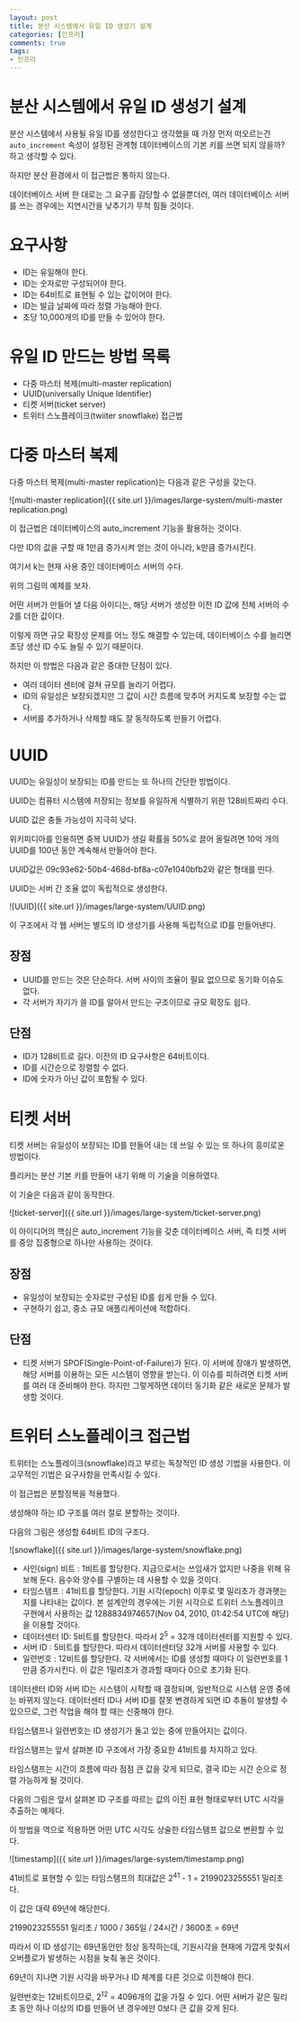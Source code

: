 ```yaml
---
layout: post
title: 분산 시스템에서 유일 ID 생성기 설계
categories: [인프라]
comments: true 
tags:
- 인프라
---
```


# 분산 시스템에서 유일 ID 생성기 설계

분산 시스템에서 사용될 유일 ID를 생성한다고 생각했을 때 가장 먼저 떠오르는건 `auto_increment` 속성이 설정된 관계형 데이터베이스의 기본 키를 쓰면 되지 않을까? 하고 생각할 수 있다.

하지만 분산 환경에서 이 접근법은 통하지 않는다.

데이터베이스 서버 한 대로는 그 요구를 감당할 수 없을뿐더러, 여러 데이터베이스 서버를 쓰는 경우에는 지연시간을 낮추기가 무척 힘들 것이다.



# 요구사항

- ID는 유일해야 한다. 
- ID는 숫자로만 구성되어야 한다.
- ID는 64비트로 표현될 수 있는 값이어야 한다.
- ID는 발급 날짜에 따라 정렬 가능해야 한다.
- 초당 10,000개의 ID를 만들 수 있어야 한다.

# 유일 ID 만드는 방법 목록 

- 다중 마스터 복제(multi-master replication)
- UUID(universally Unique Identifier)
- 티켓 서버(ticket server)
- 트위터 스노플레이크(twiiter snowflake) 접근법



# 다중 마스터 복제

다중 마스터 복제(multi-master replication)는 다음과 같은 구성을 갖는다.

![multi-master replication]({{ site.url }}/images/large-system/multi-master replication.png)

이 접근법은 데이터베이스의 auto_increment 기능을 활용하는 것이다.

다만 ID의 값을 구할 때 1만큼 증가시켜 얻는 것이 아니라, k만큼 증가시킨다.

여기서 k는 현재 사용 중인 데이터베이스 서버의 수다.

위의 그림의 예제를 보자.

어떤 서버가 만들어 낼 다음 아이디는, 해당 서버가 생성한 이전 ID 값에 전체 서버의 수 2를 더한 값이다.

이렇게 하면 규모 확장성 문제를 어느 정도 해결할 수 있는데, 데이터베이스 수를 늘리면 초당 생산 ID 수도 늘릴 수 있기 때문이다.

하지만 이 방법은 다음과 같은 중대한 단점이 있다.

- 여러 데이터 센터에 걸쳐 규모를 늘리기 어렵다.
- ID의 유일성은 보장되겠지만 그 값이 시간 흐름에 맞추어 커지도록 보장할 수는 없다.
- 서버를 추가하거나 삭제할 때도 잘 동작하도록 만들기 어렵다.



# UUID

UUID는 유일성이 보장되는 ID를 만드는 또 하나의 간단한 방법이다.

UUID는 컴퓨터 시스템에 저장되는 정보를 유일하게 식별하기 위한 128비트짜리 수다.

UUID 값은 충돌 가능성이 지극히 낮다.

위키피디아를 인용하면 중복 UUID가 생길 확률을 50%로 끌어 올릴려면 10억 개의 UUID를 100년 동안 계속해서 만들어야 한다.

UUID값은 09c93e62-50b4-468d-bf8a-c07e1040bfb2와 같은 형태를 띤다.

UUID는 서버 간 조율 없이 독립적으로 생성한다.

![UUID]({{ site.url }}/images/large-system/UUID.png)

이 구조에서 각 웹 서버는 별도의 ID 생성기를 사용해 독립적으로 ID를 만들어낸다.

## 장점

- UUID를 만드는 것은 단순하다. 서버 사이의 조율이 필요 없으므로 동기화 이슈도 없다.
- 각 서버가 자기가 쓸 ID를 알아서 만드는 구조이므로 규모 확장도 쉽다.

## 단점

- ID가 128비트로 길다. 이전의 ID 요구사항은 64비트이다.
- ID를 시간순으로 정렬할 수 없다.
- ID에 숫자가 아닌 값이 포함될 수 있다.



# 티켓 서버

티켓 서버는 유일성이 보장되는 ID를 만들어 내는 데 쓰일 수 있는 또 하나의 흥미로운 방법이다.

플리커는 분산 기본 키를 만들어 내기 위해 이 기술을 이용하였다.

이 기술은 다음과 같이 동작한다.

![ticket-server]({{ site.url }}/images/large-system/ticket-server.png)

이 아이디어의 핵심은 auto_increment 기능을 갖춘 데이터베이스 서버, 즉 티켓 서버를 중앙 집중형으로 하나만 사용하는 것이다.

## 장점

- 유일성이 보장되는 숫자로만 구성된 ID를 쉽게 만들 수 있다.
- 구현하기 쉽고, 중소 규모 애플리케이션에 적합하다.

## 단점

- 티켓 서버가 SPOF(Single-Point-of-Failure)가 된다. 이 서버에 장애가 발생하면, 해당 서버를 이용하는 모든 시스템이 영향을 받는다. 이 이슈를 피하려면 티켓 서버를 여러 대 준비해야 한다. 하지만 그렇게하면 데이터 동기화 같은 새로운 문제가 발생할 것이다.



# 트위터 스노플레이크 접근법

트위터는 스노플레이크(snowflake)라고 부르는 독창적인 ID 생성 기법을 사용한다. 이 고무적인 기법은 요구사항을 만족시킬 수 있다.

이 접근법은 분할정복을 적용했다.

생성해야 하는 ID 구조를 여러 절로 분할하는 것이다.

다음의 그림은 생성할 64비트 ID의 구조다.

![snowflake]({{ site.url }}/images/large-system/snowflake.png)

- 사인(sign) 비트 : 1비트를 할당한다. 지금으로서는 쓰임새가 없지만 나중을 위해 유보해 둔다. 음수와 양수를 구별하는 데 사용할 수 있을 것이다.
- 타임스탬프 : 41비트를 할당한다. 기원 시각(epoch) 이후로 몇 밀리초가 경과햇는지를 나타내는 값이다. 본 설계안의 경우에는 기원 시각으로 트위터 스노플레이크 구현에서 사용하는 값 1288834974657(Nov 04, 2010, 01:42:54 UTC에 해당)을 이용할 것이다.
- 데이터센터 ID: 5비트를 할당한다. 따라서 2<sup>5</sup> = 32개 데이터센터를 지원할 수 있다.
- 서버 ID : 5비트를 할당한다. 따라서 데이터센터당 32개 서버를 사용할 수 있다. 
- 일련번호 : 12비트를 할당한다. 각 서버에서는 ID를 생성할 때마다 이 일련번호를 1만큼 증가시킨다. 이 값은 1밀리초가 경과할 때마다 0으로 초기화 된다.



데이터센터 ID와 서버 ID는 시스템이 시작할 때 결정되며, 일반적으로 시스템 운영 중에는 바뀌지 않는다. 데이터센터 ID나 서버 ID를 잘못 변경하게 되면 ID 추돌이 발생할 수 있으므로, 그런 작업을 해야 할 때는 신중해야 한다. 

타임스탬프나 일련번호는 ID 생성기가 돌고 있는 중에 만들어지는 값이다.

타임스탬프는 앞서 살펴본 ID 구조에서 가장 중요한 41비트를 차지하고 있다. 

타임스탬프는 시간이 흐름에 따라 점점 큰 값을 갖게 되므로, 결국 ID는 시간 순으로 정렬 가능하게 될 것이다.

다음의 그림은 앞서 살펴본 ID 구조를 따르는 값의 이진 표현 형태로부터 UTC 시각을 추출하는 예제다.

이 방법을 역으로 적용하면 어떤 UTC 시각도 상술한 타임스탬프 값으로 변환할 수 있다.

![timestamp]({{ site.url }}/images/large-system/timestamp.png)

41비트로 표현할 수 있는 타임스탬프의 최대값은 2<sup>41</sup> - 1 = 2199023255551 밀리초다. 

이 값은 대략 69년에 해당한다. 

2199023255551 밀리초 / 1000 / 365일 / 24시간 / 3600초 = 69년

따라서 이 ID 생성기는 69년동안만 정상 동작하는데, 기원시각을 현재에 가깝게 맞춰서 오버플로가 발생하는 시점을 늦춰 놓은 것이다.

69년이 지나면 기원 시각을 바꾸거나 ID 체계를 다른 것으로 이전해야 한다.

일련번호는 12비트이므로, 2<sup>12</sup> = 4096개의 값을 가질 수 있다. 어떤 서버가 같은 밀리초 동안 하나 이상의 ID를 만들어 낸 경우에만 0보다 큰 값을 갖게 된다.